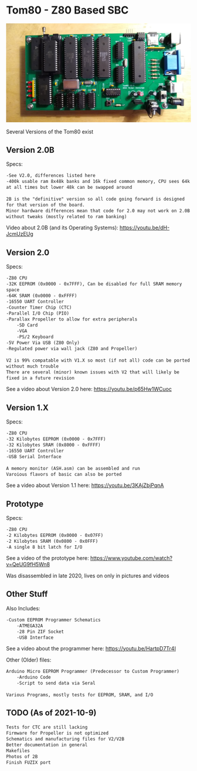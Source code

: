 # Tom80 - Z80 Based SBC

![alt text](https://github.com/anjennings/Tom80/blob/master/Photos/V2%20Full.jpg?raw=true)

Several Versions of the Tom80 exist

## Version 2.0B

Specs:

	-See V2.0, differences listed here
	-400k usable ram 8x48k banks and 16k fixed common memory, CPU sees 64k at all times but lower 48k can be swapped around
	
	2B is the "definitive" version so all code going forward is designed for that version of the board.  
	Minor hardware differences mean that code for 2.0 may not work on 2.0B without tweaks (mostly related to ram banking)
	
Video about 2.0B (and its Operating Systems):
https://youtu.be/dH-JcmUzEUg

## Version 2.0

Specs:

	-Z80 CPU
	-32K EEPROM (0x0000 - 0x7FFF), Can be disabled for full SRAM memory space
	-64K SRAM (0x0000 - 0xFFFF)
	-16550 UART Controller
	-Counter Timer Chip (CTC) 
	-Parallel I/O Chip (PIO)
	-Parallax Propeller to allow for extra peripherals
		-SD Card
		-VGA 
		-PS/2 Keyboard
	-5V Power Via USB (Z80 Only)
	-Regulated power via wall jack (Z80 and Propeller)
	
	V2 is 99% compatable with V1.X so most (if not all) code can be ported without much trouble
	There are several (minor) known issues with V2 that will likely be fixed in a future revision
	
See a video about Version 2.0 here:
https://youtu.be/p65Hw1WCuoc

## Version 1.X

Specs:

	-Z80 CPU
	-32 Kilobytes EEPROM (0x0000 - 0x7FFF)
	-32 Kilobytes SRAM (0x8000 - 0xFFFF)
	-16550 UART Controller
	-USB Serial Interface
	
	A memory monitor (ASH.asm) can be assembled and run
	Varoious flavors of basic can also be ported
	
See a video about Version 1.1 here:
https://youtu.be/3KAjZbjPqnA
	
## Prototype

Specs:

	-Z80 CPU
	-2 Kilobytes EEPROM (0x0000 - 0x07FF)
	-2 Kilobytes SRAM (0x0800 - 0x0FFF)
	-A single 8 bit latch for I/O

See a video of the prototype here:
https://www.youtube.com/watch?v=QeUG9fH5Wn8

Was disassembled in late 2020, lives on only in pictures and videos

## Other Stuff

Also Includes:

	-Custom EEPROM Programmer Schematics
		-ATMEGA32A
		-28 Pin ZIF Socket
		-USB Interface
		
See a video about the programmer here:
https://youtu.be/HartpD7Tr4I

Other (Older) files:

	Arduino Micro EEPROM Programmer (Predecessor to Custom Programmer)
		-Arduino Code
		-Script to send data via Seral
	
	Various Programs, mostly tests for EEPROM, SRAM, and I/O
	
## TODO (As of 2021-10-9)

	Tests for CTC are still lacking
	Firmware for Propeller is not optimized
	Schematics and manufacturing files for V2/V2B
	Better documentation in general
	Makefiles
	Photos of 2B
	Finish FUZIX port